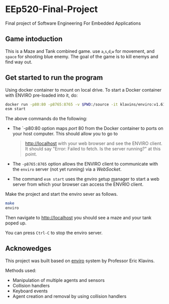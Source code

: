 # EEp520-Final-Project

Final project of Software Engineering For Embedded Applications

Game intoduction
---
This is a Maze and Tank combined game. use `a`,`s`,`d`,`w` for movement, and `space` for shooting blue enemy.
The goal of the game is to kill enemys and find way out.

Get started to run the program
---
Using docker container to mount on local drive.
To start a Docker container with ENVIRO pre-loaded into it, do:

```bash
docker run -p80:80 -p8765:8765 -v $PWD:/source -it klavins/enviro:v1.61 bash
esm start
```

The above commands do the following:

- The `-p80:80 option maps *port* 80 from the Docker container to ports on your host computer. This should allow you to go to 
    > [http://localhost](http://localhost)
    with your web browser and see the ENVIRO client. It should say "Error: Failed to fetch. Is the server running?" at this point. 

- The `-p8765:8765` option allows the ENVIRO client to communicate with the `enviro` server (not yet running) via a *WebSocket*.

- The command `esm start` uses the <u>e</u>nviro <u>s</u>etup <u>m</u>anager to start a web server from which your browser can access the ENVRIO client.


Make the project and start the enviro sever as follows.
```bash
make
enviro
```

Then navigate to [http://localhost](http://localhost) you should see a maze and your tank poped up. 

You can press `Ctrl-C` to stop the enviro server. 

Acknowedges
---
This project was built based on [enviro](https://github.com/klavinslab/enviro#dockerhub-images) system by Professor Eric Klavins.

Methods used:
- Manipulation of multiple agents and sensors
- Collision handlers
- Keyboard events
- Agent creation and removal by using collision handlers
